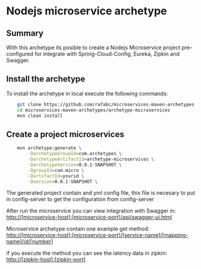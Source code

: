 Nodejs microservice archetype
======================================

Summary
-------
With this archetype its posible to create a Nodejs Microservice project pre-configured for integrate with Spring-Cloud-Config, Eureka, Zipkin and Swagger.

Install the archetype
-------------
To install the archetype in local execute the following commands:

```bash
    git clone https://github.com/rafabc/microservices-maven-archetypes.git
    cd microservices-maven-archetypes/archetype-microservices
    mvn clean install
```

Create a project microservices
----------------

```bash
    mvn archetype:generate \
        -DarchetypeGroupId=com.archetypes \
        -DarchetypeArtifactId=archetype-microservices \
        -DarchetypeVersion=0.0.1-SNAPSHOT \
        -DgroupId=com.micro \
        -DartifactId=yourid \
        -Dversion=0.0.1-SNAPSHOT \
```

The generated project contain and yml config file, this file is necesary to put in config-server to get the configuration from config-server

After run the microservice you can view integration with Swagger in:
<br><http://[microservice-host]:[microservice-port]/api/swagger-ui.html>

Microservice archetype contain one example get method:
<br><http://[microservice-host]:[microservice-port]/[service-name]/[mapping-name]/id/[number]>

if you execute the method you can see the latency data in zipkin:
<br><http://[zipkin-host]:[zipkin-port]>
